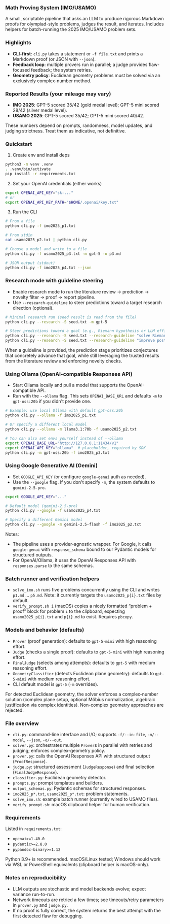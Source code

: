 ### Math Proving System (IMO/USAMO)

A small, scriptable pipeline that asks an LLM to produce rigorous Markdown proofs for olympiad-style problems, judges the result, and iterates. Includes helpers for batch-running the 2025 IMO/USAMO problem sets.

### Highlights
- **CLI-first**: `cli.py` takes a statement or `-f file.txt` and prints a Markdown proof (or JSON with `--json`).
- **Feedback loop**: multiple provers run in parallel; a judge provides flaw-focused feedback; the system retries.
- **Geometry policy**: Euclidean geometry problems must be solved via an exclusively complex-number method.

### Reported Results (your mileage may vary)
- **IMO 2025**: GPT-5 scored 35/42 (gold medal level); GPT-5 mini scored 28/42 (silver medal level).
- **USAMO 2025**: GPT-5 scored 35/42; GPT-5 mini scored 40/42.

These numbers depend on prompts, randomness, model updates, and judging strictness. Treat them as indicative, not definitive.

### Quickstart
1) Create env and install deps
```bash
python3 -m venv .venv
. .venv/bin/activate
pip install -r requirements.txt
```
2) Set your OpenAI credentials (either works)
```bash
export OPENAI_API_KEY="sk-..."
# or
export OPENAI_API_KEY_PATH="$HOME/.openai/key.txt"
```
3) Run the CLI
```bash
# From a file
python cli.py -f imo2025_p1.txt

# From stdin
cat usamo2025_p2.txt | python cli.py

# Choose a model and write to a file
python cli.py -f usamo2025_p3.txt -m gpt-5 -o p3.md

# JSON output (stdout)
python cli.py -f imo2025_p4.txt --json
```

### Research mode with guideline steering
- Enable research mode to run the literature review → prediction → novelty filter → proof → report pipeline.
- Use `--research-guideline` to steer predictions toward a target research direction (optional).

```bash
# Minimal research run (seed result is read from the file)
python cli.py --research -S seed.txt -m gpt-5

# Steer predictions toward a goal (e.g., Riemann hypothesis or LLM efficiency)
python cli.py --research -S seed.txt --research-guideline "solve Riemann hypothesis"
python cli.py --research -S seed.txt --research-guideline "improve post-training efficiency for LLMs"
```

When a guideline is provided, the prediction stage prioritizes conjectures that concretely advance that goal, while still leveraging the trusted results from the literature review and enforcing novelty checks.

### Using Ollama (OpenAI-compatible Responses API)
- Start Ollama locally and pull a model that supports the OpenAI-compatible API.
- Run with the `--ollama` flag. This sets `OPENAI_BASE_URL` and defaults `-m` to `gpt-oss:20b` if you didn't provide one.
```bash
# Example: use local Ollama with default gpt-oss:20b
python cli.py --ollama -f imo2025_p1.txt

# Or specify a different local model
python cli.py --ollama -m llama3.1:70b -f usamo2025_p2.txt

# You can also set envs yourself instead of --ollama
export OPENAI_BASE_URL="http://127.0.0.1:11434/v1"
export OPENAI_API_KEY="ollama"  # placeholder, required by SDK
python cli.py -m gpt-oss:20b -f imo2025_p3.txt
```

### Using Google Generative AI (Gemini)
- Set `GOOGLE_API_KEY` (or configure `google-genai` auth as needed).
- Use the `--google` flag. If you don't specify `-m`, the system defaults to `gemini-2.5-pro`.
```bash
export GOOGLE_API_KEY="..."

# Default model (gemini-2.5-pro)
python cli.py --google -f usamo2025_p4.txt

# Specify a different Gemini model
python cli.py --google -m gemini-2.5-flash -f imo2025_p2.txt
```

Notes:
- The pipeline uses a provider-agnostic wrapper. For Google, it calls `google-genai` with `response_schema` bound to our Pydantic models for structured outputs.
- For OpenAI/Ollama, it uses the OpenAI Responses API with `responses.parse` to the same schemas.

### Batch runner and verification helpers
- `solve_imo.sh` runs five problems concurrently using the CLI and writes `p1.md` … `p5.md`. Note: it currently targets the `usamo2025_p{i}.txt` files by default.
- `verify_prompt.sh i` (macOS) copies a nicely formatted “problem + proof” block for problem `i` to the clipboard, expecting `usamo2025_p{i}.txt` and `p{i}.md` to exist. Requires `pbcopy`.

### Models and behavior (defaults)
- `Prover` (proof generation): defaults to `gpt-5-mini` with high reasoning effort.
- `Judge` (checks a single proof): defaults to `gpt-5-mini` with high reasoning effort.
- `FinalJudge` (selects among attempts): defaults to `gpt-5` with medium reasoning effort.
- `GeometryClassifier` (detects Euclidean plane geometry): defaults to `gpt-5-mini` with medium reasoning effort.
- CLI default model is `gpt-5` (`-m` overrides).

For detected Euclidean geometry, the solver enforces a complex-number solution (complex plane setup, optional Möbius normalization, algebraic justification via complex identities). Non-complex geometry approaches are rejected.

### File overview
- `cli.py`: command-line interface and I/O; supports `-f/--in-file`, `-m/--model`, `--json`, `-o/--out`.
- `solver.py`: orchestrates multiple `Prover`s in parallel with retries and judging; enforces complex-geometry policy.
- `prover.py`: calls the OpenAI Responses API with structured output (`ProofResponse`).
- `judge.py`: structured assessment (`JudgeResponse`) and final selection (`FinalJudgeResponse`).
- `classifier.py`: Euclidean geometry detector.
- `prompts.py`: prompt templates and builders.
- `output_schemas.py`: Pydantic schemas for structured responses.
- `imo2025_p*.txt`, `usamo2025_p*.txt`: problem statements.
- `solve_imo.sh`: example batch runner (currently wired to USAMO files).
- `verify_prompt.sh`: macOS clipboard helper for human verification.

### Requirements
Listed in `requirements.txt`:
- `openai>=1.40.0`
- `pydantic>=2.8.0`
- `pypandoc-binary>=1.12`

Python 3.9+ is recommended. macOS/Linux tested; Windows should work via WSL or PowerShell equivalents (clipboard helper is macOS-only).

### Notes on reproducibility
- LLM outputs are stochastic and model backends evolve; expect variance run-to-run.
- Network timeouts are retried a few times; see timeouts/retry parameters in `prover.py` and `judge.py`.
- If no proof is fully correct, the system returns the best attempt with the first detected flaw for debugging.


